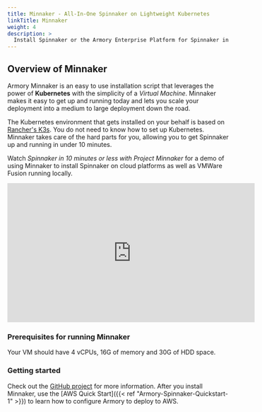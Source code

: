 ```yaml
---
title: Minnaker - All-In-One Spinnaker on Lightweight Kubernetes
linkTitle: Minnaker
weight: 4
description: >
  Install Spinnaker or the Armory Enterprise Platform for Spinnaker in a lightweight Kubernetes environment using the all-in-one, open source command line tool called Minnaker.
---
```


## Overview of Minnaker

Armory Minnaker is an easy to use installation script that leverages the power of **Kubernetes** with the simplicity of a _Virtual Machine_. Minnaker makes it easy to get up and running today and lets you scale your deployment into a medium to large deployment down the road.

The Kubernetes environment that gets installed on your behalf is based on [Rancher's K3s](https://k3s.io/). You do not need to know how to set up Kubernetes. Minnaker takes care of the hard parts for you, allowing you to get Spinnaker up and running in under 10 minutes.

Watch _Spinnaker in 10 minutes or less with Project Minnaker_ for a demo of using Minnaker to install Spinnaker on cloud platforms as well as VMWare Fusion running locally.  

<iframe width="560" height="315" src="https://www.youtube.com/embed/jg8vJEzcuAA" frameborder="0" allow="accelerometer; autoplay; encrypted-media; gyroscope; picture-in-picture" allowfullscreen></iframe>


### Prerequisites for running Minnaker

Your VM should have 4 vCPUs, 16G of memory and 30G of HDD space.

### Getting started

Check out the [GitHub project](https://github.com/armory/minnaker) for more information. After you install Minnaker, use the [AWS Quick Start]({{< ref "Armory-Spinnaker-Quickstart-1" >}}) to learn how to configure Armory to deploy to AWS.
